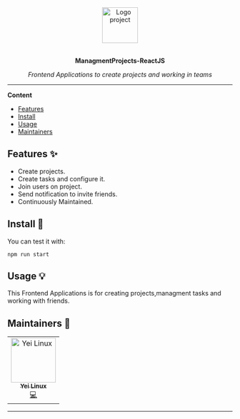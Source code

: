 <div align="center">
  <a href="#">
  	<img src="https://cnet4.cbsistatic.com/img/ozPk40L80UpMi5TJ0LT3pI-xKUQ=/940x0/2018/04/25/6375531d-29ec-4be2-80d4-24450599129d/google-tasks-ios-android-apk-descarga.png" alt="Logo project" width="80" height="80" />
  </a>
  <br>
  <br>
  <p>
    <b>ManagmentProjects-ReactJS</b>
  </p>
  <p>
     <i>Frontend Applications to create projects and working in teams</i>
  </p>
</div>

---

**Content**

* [Features](##features)
* [Install](##install)
* [Usage](##usage)
* [Maintainers](##maintainers)

## Features ✨
* Create projects.
* Create tasks and configure it.
* Join users on project.
* Send notification to invite friends.
* Continuously Maintained.

## Install 🐙
You can test it with:
```
npm run start
```

## Usage 💡
This Frontend Applications is for creating projects,managment tasks and working with friends.

## Maintainers 👷
<table>
  <tr>
    <td align="center"><a href="https://github.com/Yei-Linux"><img src="https://avatars1.githubusercontent.com/u/38733057?s=60&v=4" width="100px;" alt="Yei Linux"/><br /><sub><b>Yei Linux</b></sub></a><br /><a href="#" title="Code">💻</a></td>
  </tr>
</table>

---
